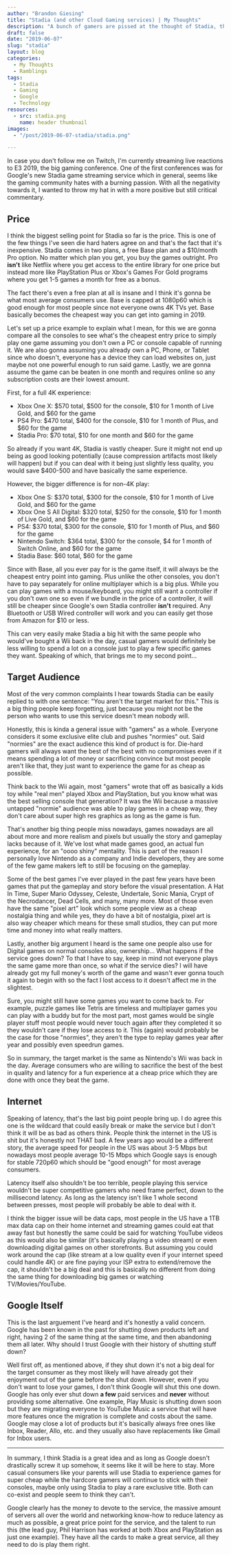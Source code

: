 ```yaml
---
author: "Brandon Giesing"
title: "Stadia (and other Cloud Gaming services) | My Thoughts"
description: "A bunch of gamers are pissed at the thought of Stadia, this is my hot take about why they shouldn't be."
draft: false
date: "2019-06-07"
slug: "stadia"
layout: blog
categories:
  - My Thoughts
  - Ramblings
tags:
  - Stadia
  - Gaming
  - Google
  - Technology
resources:
  - src: stadia.png
    name: header thumbnail
images:
  - "/post/2019-06-07-stadia/stadia.png"

---
```


In case you don't follow me on Twitch, I'm currently streaming live reactions to E3 2019, the big gaming conference. One of the first conferences was for Google's new Stadia game streaming service which in general, seems like the gaming community hates with a burning passion. With all the negativity towards it, I wanted to throw my hat in with a more positive but still critical commentary.

## Price
I think the biggest selling point for Stadia so far is the price. This is one of the few things I've seen die hard haters agree on and that's the fact that it's inexpensive. Stadia comes in two plans, a free Base plan and a $10/month Pro option. No matter which plan you get, you buy the games outright. Pro **isn't** like Netflix where you get access to the entire library for one price but instead more like PlayStation Plus or Xbox's Games For Gold programs where you get 1-5 games a month for free as a bonus. 

The fact there's even a free plan at all is insane and I think it's gonna be what most average consumers use. Base is capped at 1080p60 which is good enough for most people since not everyone owns 4K TVs yet. Base basically becomes the cheapest way you can get into gaming in 2019.

Let's set up a price example to explain what I mean, for this we are gonna compare all the consoles to see what's the cheapest entry price to simply play one game assuming you don't own a PC or console capable of running it. We are also gonna assuming you already own a PC, Phone, or Tablet since who doesn't, everyone has a device they can load websites on, just maybe not one powerful enough to run said game. Lastly, we are gonna assume the game can be beaten in one month and requires online so any subscription costs are their lowest amount.

First, for a full 4K experience:
- Xbox One X: $570 total, $500 for the console, $10 for 1 month of Live Gold, and $60 for the game
- PS4 Pro: $470 total, $400 for the console, $10 for 1 month of Plus, and $60 for the game
- Stadia Pro: $70 total, $10 for one month and $60 for the game

So already if you want 4K, Stadia is vastly cheaper. Sure it might not end up being as good looking potentially (cause compression artifacts most likely will happen) but if you can deal with it being just slightly less quality, you would save $400-500 and have basically the same experience.

However, the bigger difference is for non-4K play:
- Xbox One S: $370 total, $300 for the console, $10 for 1 month of Live Gold, and $60 for the game
- Xbox One S All Digital: $320 total, $250 for the console, $10 for 1 month of Live Gold, and $60 for the game
- PS4: $370 total, $300 for the console, $10 for 1 month of Plus, and $60 for the game
- Nintendo Switch: $364 total, $300 for the console, $4 for 1 month of Switch Online, and $60 for the game
- Stadia Base: $60 total, $60 for the game

Since with Base, all you ever pay for is the game itself, it will always be the cheapest entry point into gaming. Plus unlike the other consoles, you don't have to pay separately for online multiplayer which is a big plus. While you can play games with a mouse/keyboard, you might still want a controller if you don't own one so even if we bundle in the price of a controller, it will still be cheaper since Google's own Stadia controller **isn't** required. Any Bluetooth or USB Wired controller will work and you can easily get those from Amazon for $10 or less.

This can very easily make Stadia a big hit with the same people who would've bought a Wii back in the day, casual gamers would definitely be less willing to spend a lot on a console just to play a few specific games they want. Speaking of which, that brings me to my second point...

## Target Audience
Most of the very common complaints I hear towards Stadia can be easily replied to with one sentence: "You aren't the target market for this." This is a big thing people keep forgetting, just because you might not be the person who wants to use this service doesn't mean nobody will. 

Honestly, this is kinda a general issue with "gamers" as a whole. Everyone considers it some exclusive elite club and pushes "normies" out. Said "normies" are the exact audience this kind of product is for. Die-hard gamers will always want the best of the best with no compromises even if it means spending a lot of money or sacrificing convince but most people aren't like that, they just want to experience the game for as cheap as possible.

Think back to the Wii again, most "gamers" wrote that off as basically a kids toy while "real men" played Xbox and PlayStation, but you know what was the best selling console that generation? It was the Wii because a massive untapped "normie" audience was able to play games in a cheap way, they don't care about super high res graphics as long as the game is fun.

That's another big thing people miss nowadays, games nowadays are all about more and more realism and pixels but usually the story and gameplay lacks because of it. We've lost what made games good, an actual fun experience, for an "oooo shiny" mentality. This is part of the reason I personally love Nintendo as a company and Indie developers, they are some of the few game makers left to still be focusing on the gameplay.

Some of the best games I've ever played in the past few years have been games that put the gameplay and story before the visual presentation. A Hat In Time, Super Mario Odyssey, Celeste, Undertale, Sonic Mania, Crypt of the Necrodancer, Dead Cells, and many, many more. Most of those even have the same "pixel art" look which some people view as a cheap nostalgia thing and while yes, they do have a bit of nostalgia, pixel art is also way cheaper which means for these small studios, they can put more time and money into what really matters.

Lastly, another big argument I heard is the same one people also use for Digital games on normal consoles also, ownership... What happens if the service goes down? To that I have to say, keep in mind not everyone plays the same game more than once, so what if the service dies? I will have already got my full money's worth of the game and wasn't ever gonna touch it again to begin with so the fact I lost access to it doesn't affect me in the slightest.

Sure, you might still have some games you want to come back to. For example, puzzle games like Tetris are timeless and multiplayer games you can play with a buddy but for the most part, most games would be single player stuff most people would never touch again after they completed it so they wouldn't care if they lose access to it. This (again) would probably be the case for those "normies", they aren't the type to replay games year after year and possibly even speedrun games.

So in summary, the target market is the same as Nintendo's Wii was back in the day. Average consumers who are willing to sacrifice the best of the best in quality and latency for a fun experience at a cheap price which they are done with once they beat the game.

## Internet
Speaking of latency, that's the last big point people bring up. I do agree this one is the wildcard that could easily break or make the service but I don't think it will be as bad as others think. People think the internet in the US is shit but it's honestly not THAT bad. A few years ago would be a different story, the average speed for people in the US was about 3-5 Mbps but nowadays most people average 10-15 Mbps which Google says is enough for stable 720p60 which should be "good enough" for most average consumers.

Latency itself also shouldn't be too terrible, people playing this service wouldn't be super competitive gamers who need frame perfect, down to the millisecond latency. As long as the latency isn't like 1 whole second between presses, most people will probably be able to deal with it.

I think the bigger issue will be data caps, most people in the US have a 1TB max data cap on their home internet and streaming games could eat that away fast but honestly the same could be said for watching YouTube videos as this would also be similar (it's basically playing a video stream) or even downloading digital games on other storefronts. But assuming you could work around the cap (like stream at a low quality even if your internet speed could handle 4K) or are fine paying your ISP extra to extend/remove the cap, it shouldn't be a big deal and this is basically no different from doing the same thing for downloading big games or watching TV/Movies/YouTube.

## Google Itself
This is the last arguement I've heard and it's honestly a valid concern. Google has been known in the past for shutting down products left and right, having 2 of the same thing at the same time, and then abandoning them all later. Why should I trust Google with their history of shutting stuff down?

Well first off, as mentioned above, if they shut down it's not a big deal for the target consumer as they most likely will have already got their enjoyment out of the game before the shut down. However, even if you don't want to lose your games, I don't think Google will shut this one down. Google has only ever shut down **a few** paid services and **never** without providing some alternative. One example, Play Music is shutting down soon but they are migrating everyone to YouTube Music a service that will have more features once the migration is complete and costs about the same. Google may close a lot of products but it's basically always free ones like Inbox, Reader, Allo, etc. and they usually also have replacements like Gmail for Inbox users.

---

In summary, I think Stadia is a great idea and as long as Google doesn't drastically screw it up somehow, it seems like it will be here to stay. More casual consumers like your parents will use Stadia to experience games for super cheap while the hardcore gamers will continue to stick with their consoles, maybe only using Stadia to play a rare exclusive title. Both can co-exist and people seem to think they can't.

Google clearly has the money to devote to the service, the massive amount of servers all over the world and networking know-how to reduce latency as much as possible, a great price point for the service, and the talent to run this (the lead guy, Phil Harrison has worked at both Xbox and PlayStation as just one example). They have all the cards to make a great service, all they need to do is play them right.
